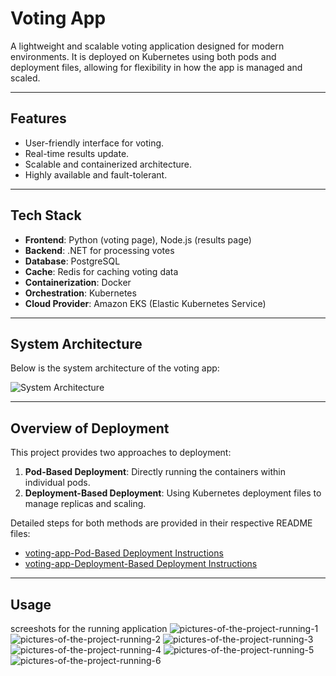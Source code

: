 
# Voting App

A lightweight and scalable voting application designed for modern environments. It is deployed on Kubernetes using both pods and deployment files, allowing for flexibility in how the app is managed and scaled.

---

## Features

- User-friendly interface for voting.
- Real-time results update.
- Scalable and containerized architecture.
- Highly available and fault-tolerant.

---

## Tech Stack

- **Frontend**: Python (voting page), Node.js (results page)
- **Backend**: .NET for processing votes
- **Database**: PostgreSQL
- **Cache**: Redis for caching voting data
- **Containerization**: Docker
- **Orchestration**: Kubernetes
- **Cloud Provider**: Amazon EKS (Elastic Kubernetes Service)

---

## System Architecture

Below is the system architecture of the voting app:

![System Architecture](./voting-app-structure)

---

## Overview of Deployment

This project provides two approaches to deployment:

1. **Pod-Based Deployment**: Directly running the containers within individual pods.
2. **Deployment-Based Deployment**: Using Kubernetes deployment files to manage replicas and scaling.

Detailed steps for both methods are provided in their respective README files:

- [voting-app-Pod-Based Deployment Instructions](./README-pods-steps.md)
- [voting-app-Deployment-Based Deployment Instructions](./README-deployment-steps.md)

---

## Usage
screeshots for the running application 
![pictures-of-the-project-running-1](./pictures-of-the-project-running/1.png)
![pictures-of-the-project-running-2](./pictures-of-the-project-running/2.png)
![pictures-of-the-project-running-3](./pictures-of-the-project-running/3.png)
![pictures-of-the-project-running-4](./pictures-of-the-project-running/4.png)
![pictures-of-the-project-running-5](./pictures-of-the-project-running/5.png)
![pictures-of-the-project-running-6](./pictures-of-the-project-running/deleting-project-files.png)
